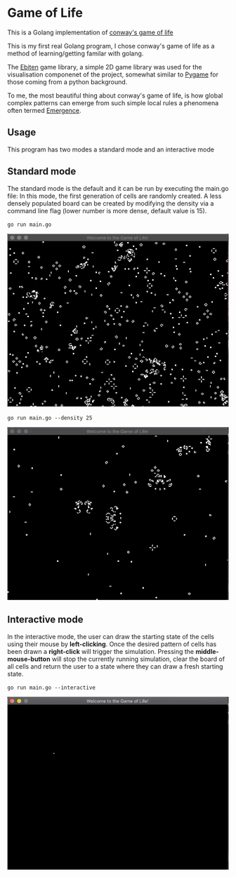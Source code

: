 # Game of Life

This is a Golang implementation of [conway's game of life](https://en.wikipedia.org/wiki/Conway%27s_Game_of_Life)

This is my first real Golang program, I chose conway's game of life as a method of learning/getting familar with golang.

The [Ebiten](https://github.com/hajimehoshi/ebiten) game library, a simple 2D game library was used for the visualisation componenet of the project, somewhat similar to [Pygame](https://www.pygame.org/wiki/GettingStarted) for those coming from a python background.

To me, the most beautiful thing about conway's game of life, is how global complex patterns can emerge from such simple local rules a phenomena often termed [Emergence](https://en.wikipedia.org/wiki/Emergence).

## Usage

This program has two modes a standard mode and an interactive mode

## Standard mode

The standard mode is the default and it can be run by executing the main.go file:
In this mode, the first generation of cells are randomly created. A less densely populated board can be created by modifying the density via a command line flag (lower number is more dense, default value is 15).

```
go run main.go
```

![one](./gifs/gol_one.gif)

```
go run main.go --density 25
```

![one](./gifs/gol_two.gif)

## Interactive mode

In the interactive mode, the user can draw the starting state of the cells using their mouse by **left-clicking**. Once the desired pattern of cells has been drawn a **right-click** will trigger the simulation. Pressing the **middle-mouse-button** will stop the currently running simulation, clear the board of all cells and return the user to a state where they can draw a fresh starting state.

```
go run main.go --interactive
```

![one](./gifs/gol_three.gif)
